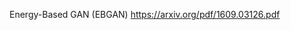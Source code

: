 

<!--
 * @version:
 * @Author:  StevenJokess https://github.com/StevenJokess
 * @Date: 2020-10-17 17:21:38
 * @LastEditors:  StevenJokess https://github.com/StevenJokess
 * @LastEditTime: 2020-10-17 17:22:42
 * @Description:
 * @TODO::
 * @Reference:
-->

Energy-Based GAN (EBGAN)
https://arxiv.org/pdf/1609.03126.pdf
